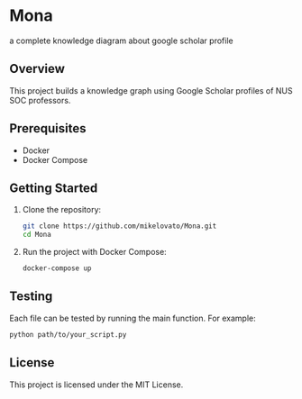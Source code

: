 # Mona
a complete knowledge diagram about google scholar profile

## Overview
This project builds a knowledge graph using Google Scholar profiles of NUS SOC professors. 

## Prerequisites
- Docker
- Docker Compose

## Getting Started
1. Clone the repository:
    ```sh
    git clone https://github.com/mikelovato/Mona.git
    cd Mona
    ```

2. Run the project with Docker Compose:
    ```sh
    docker-compose up
    ```

## Testing
Each file can be tested by running the main function. For example:
```sh
python path/to/your_script.py
```

## License
This project is licensed under the MIT License.